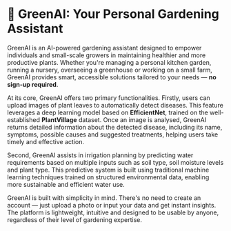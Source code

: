 # 🌿 GreenAI: Your Personal Gardening Assistant
GreenAI is an AI-powered gardening assistant designed to empower individuals and small-scale growers in maintaining healthier and more productive plants. Whether you're managing a personal kitchen garden, running a nursery, overseeing a greenhouse or working on a small farm, GreenAI provides smart, accessible solutions tailored to your needs — **no sign-up required**.

At its core, GreenAI offers two primary functionalities. Firstly, users can upload images of plant leaves to automatically detect diseases. This feature leverages a deep learning model based on **EfficientNet**, trained on the well-established **PlantVillage** dataset. Once an image is analysed, GreenAI returns detailed information about the detected disease, including its name, symptoms, possible causes and suggested treatments, helping users take timely and effective action.

Second, GreenAI assists in irrigation planning by predicting water requirements based on multiple inputs such as soil type, soil moisture levels and plant type. This predictive system is built using traditional machine learning techniques trained on structured environmental data, enabling more sustainable and efficient water use.

GreenAI is built with simplicity in mind. There's no need to create an account — just upload a photo or input your data and get instant insights. The platform is lightweight, intuitive and designed to be usable by anyone, regardless of their level of gardening expertise.
